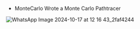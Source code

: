 - MonteCarlo
Wrote a Monte Carlo Pathtracer

![WhatsApp Image 2024-10-17 at 12 16 43_2faf4244](https://github.com/user-attachments/assets/bd84e186-8512-4ea1-a025-fa0426ac3807)
